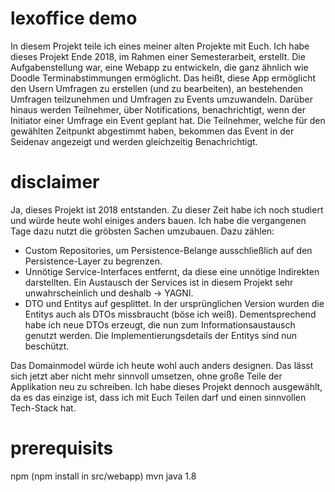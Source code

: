 # lexoffice demo 

In diesem Projekt teile ich eines meiner alten Projekte mit Euch. Ich habe dieses Projekt Ende 2018, im Rahmen einer Semesterarbeit, erstellt. 
Die Aufgabenstellung war, eine Webapp zu entwickeln, die ganz ähnlich wie Doodle Terminabstimmungen ermöglicht. Das heißt, diese App ermöglicht den Usern Umfragen zu erstellen (und zu bearbeiten), an bestehenden Umfragen teilzunehmen und Umfragen zu Events umzuwandeln. Darüber hinaus werden Teilnehmer, über Notifications, benachrichtigt, wenn der Initiator einer Umfrage ein Event geplant hat. Die Teilnehmer, welche für den gewählten Zeitpunkt abgestimmt haben, bekommen das Event in der Seidenav angezeigt und werden gleichzeitig Benachrichtigt. 
# disclaimer 

Ja, dieses Projekt ist 2018 entstanden. Zu dieser Zeit habe ich noch studiert und würde heute wohl einiges anders bauen. Ich habe die vergangenen Tage dazu nutzt die gröbsten Sachen umzubauen. Dazu zählen: 
- Custom Repositories, um Persistence-Belange ausschließlich auf den Persistence-Layer zu begrenzen.
- Unnötige Service-Interfaces entfernt, da diese eine unnötige Indirekten darstellten. Ein Austausch der Services ist in diesem Projekt sehr unwahrscheinlich und deshalb -> YAGNI.
- DTO und Entitys auf gesplittet. In der ursprünglichen Version wurden die Entitys auch als DTOs missbraucht (böse ich weiß). Dementsprechend habe ich neue DTOs erzeugt, die nun zum Informationsaustausch genutzt werden. Die Implementierungsdetails der Entitys sind nun beschützt. 

Das Domainmodel würde ich heute wohl auch anders designen. Das lässt sich jetzt aber nicht mehr sinnvoll umsetzen, ohne große Teile der Applikation neu zu schreiben. Ich habe dieses Projekt dennoch ausgewählt, da es das einzige ist, dass ich mit Euch Teilen darf und einen sinnvollen Tech-Stack hat. 

# prerequisits

npm (npm install in src/webapp) 
mvn 
java 1.8
